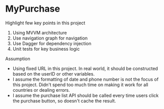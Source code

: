 # MyPurchase

Highlight few key points in this project
1. Using MVVM architecture
2. Use navigation graph for navigation
3. Use Dagger for dependency injection
4. Unit tests for key business logic

Assumption
* Using fixed URL in this project. In real world, it should be constructed based on the userID or other variables.
* I assume the formatting of date and phone number is not the focus of this project. Didn't spend too much time on making it work for all countries or dealing errors.
* I assume the purchase list API should be called every time users click the purchase button, so doesn't cache the result.
